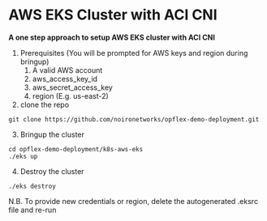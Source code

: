 # AWS EKS Cluster with ACI CNI
**A one step approach to setup AWS EKS cluster with ACI CNI**

1. Prerequisites (You will be prompted for AWS keys and region during bringup)
    1. A valid AWS account
    2. aws_access_key_id
    3. aws_secret_access_key
    4. region (E.g. us-east-2)
2. clone the repo
```
git clone https://github.com/noironetworks/opflex-demo-deployment.git
```
3. Bringup the cluster
```
cd opflex-demo-deployment/k8s-aws-eks
./eks up
```
4. Destroy the cluster
```
./eks destroy
```

N.B. To provide new credentials or region, delete the autogenerated .eksrc file and re-run
